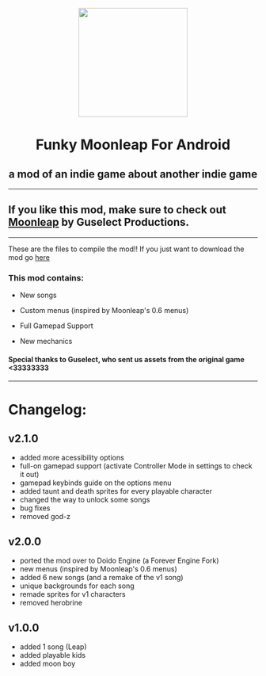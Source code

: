 <p align="center">
  <img src="https://media.discordapp.net/attachments/1014315289153904734/1098632917929959514/image0.gif" width="220"/></a>
  <h1 align="center">Funky Moonleap For Android</h1>
  <h2 align="center">a mod of an indie game about another indie game</h2>
</p>

----------------------------------------------
## If you like this mod, make sure to check out [Moonleap](https://store.steampowered.com/app/2166050/Moonleap/) by Guselect Productions.
----------------------------------------------
These are the files to compile the mod!!
If you just want to download the mod go [here](https://gamebanana.com/mods/378720)

### This mod contains:
* New songs

* Custom menus (inspired by Moonleap's 0.6 menus)

* Full Gamepad Support

* New mechanics

#### Special thanks to Guselect, who sent us assets from the original game <33333333

----------------------------------------------
# Changelog:

## v2.1.0
* added more acessibility options
* full-on gamepad support (activate Controller Mode in settings to check it out)
* gamepad keybinds guide on the options menu
* added taunt and death sprites for every playable character
* changed the way to unlock some songs
* bug fixes
* removed god-z

## v2.0.0
* ported the mod over to Doido Engine (a Forever Engine Fork)
* new menus (inspired by Moonleap's 0.6 menus)
* added 6 new songs (and a remake of the v1 song)
* unique backgrounds for each song
* remade sprites for v1 characters
* removed herobrine

## v1.0.0
* added 1 song (Leap)
* added playable kids
* added moon boy
